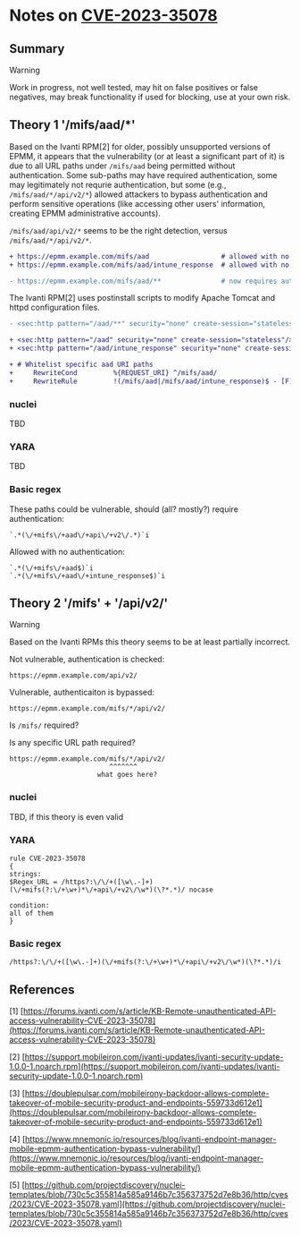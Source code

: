 # Notes on [CVE-2023-35078](https://www.cve.org/CVERecord?id=CVE-2023-35078)

## Summary

> [!Warning]
> Work in progress, not well tested, may hit on false positives or false negatives, may break functionality if used for blocking, use at your own risk.

## Theory 1 '/mifs/aad/*'

Based on the Ivanti RPM[2] for older, possibly unsupported versions of EPMM, it appears that the vulnerability (or at least a significant part of it) is due to all URL paths under `/mifs/aad` being permitted without authentication. Some sub-paths may have required authentication, some may legitimately not requrie authentication, but some (e.g., `/mifs/aad/*/api/v2/*`) allowed attackers to bypass authentication and perform sensitive operations (like accessing other users' information, creating EPMM administrative accounts).

`/mifs/aad/api/v2/*` seems to be the right detection, versus `/mifs/aad/*/api/v2/*`.

```diff
+ https://epmm.example.com/mifs/aad                  # allowed with no auth
+ https://epmm.example.com/mifs/aad/intune_response  # allowed with no auth

- https://epmm.example.com/mifs/aad/**               # now requires auth, was previously vulnerable
```

The Ivanti RPM[2] uses postinstall scripts to modify Apache Tomcat and httpd configuration files.

```diff
- <sec:http pattern="/aad/**" security="none" create-session="stateless"/>

+ <sec:http pattern="/aad" security="none" create-session="stateless"/>
+ <sec:http pattern="/aad/intune_response" security="none" create-session="stateless"/>

+ # Whitelist specific aad URI paths
+     RewriteCond         %{REQUEST_URI} ^/mifs/aad/
+     RewriteRule         !(/mifs/aad|/mifs/aad/intune_response)$ - [F]
```

### nuclei

TBD

### YARA

TBD

### Basic regex

These paths could be vulnerable, should (all? mostly?) require authentication:

```
`.*(\/+mifs\/+aad\/+api\/+v2\/.*)`i
```

Allowed with no authentication:

```
`.*(\/+mifs\/+aad$)`i
`.*(\/+mifs\/+aad\/+intune_response$)`i
```

## Theory 2 '/mifs' + '/api/v2/'

> [!WARNING]
> Based on the Ivanti RPMs this theory seems to be at least partially incorrect.

Not vulnerable, authentication is checked:

`https://epmm.example.com/api/v2/`

Vulnerable, authenticaiton is bypassed:

`https://epmm.example.com/mifs/*/api/v2/`

Is `/mifs/` required?

Is any specific URL path required?

```
https://epmm.example.com/mifs/*/api/v2/
                         ^^^^^^^
                      what goes here?
```

### nuclei

TBD, if this theory is even valid

### YARA

```
rule CVE-2023-35078
{
strings:
$Regex_URL = /https?:\/\/+([\w\.-]+)(\/+mifs(?:\/+\w+)*\/+api\/+v2\/\w*)(\?*.*)/ nocase

condition:
all of them 
}
```

### Basic regex

```
/https?:\/\/+([\w\.-]+)(\/+mifs(?:\/+\w+)*\/+api\/+v2\/\w*)(\?*.*)/i
```

## References

[1] [https://forums.ivanti.com/s/article/KB-Remote-unauthenticated-API-access-vulnerability-CVE-2023-35078](https://forums.ivanti.com/s/article/KB-Remote-unauthenticated-API-access-vulnerability-CVE-2023-35078)

[2] [https://support.mobileiron.com/ivanti-updates/ivanti-security-update-1.0.0-1.noarch.rpm](https://support.mobileiron.com/ivanti-updates/ivanti-security-update-1.0.0-1.noarch.rpm)

[3] [https://doublepulsar.com/mobileirony-backdoor-allows-complete-takeover-of-mobile-security-product-and-endpoints-559733d612e1](https://doublepulsar.com/mobileirony-backdoor-allows-complete-takeover-of-mobile-security-product-and-endpoints-559733d612e1)

[4] [https://www.mnemonic.io/resources/blog/ivanti-endpoint-manager-mobile-epmm-authentication-bypass-vulnerability/](https://www.mnemonic.io/resources/blog/ivanti-endpoint-manager-mobile-epmm-authentication-bypass-vulnerability/)

[5] [https://github.com/projectdiscovery/nuclei-templates/blob/730c5c355814a585a9146b7c356373752d7e8b36/http/cves/2023/CVE-2023-35078.yaml](https://github.com/projectdiscovery/nuclei-templates/blob/730c5c355814a585a9146b7c356373752d7e8b36/http/cves/2023/CVE-2023-35078.yaml)
